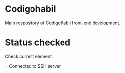 # Codigohabil
Main respository of CodigoHabil front-end development.

# Status checked
Check current element.

--Connected to SSH server